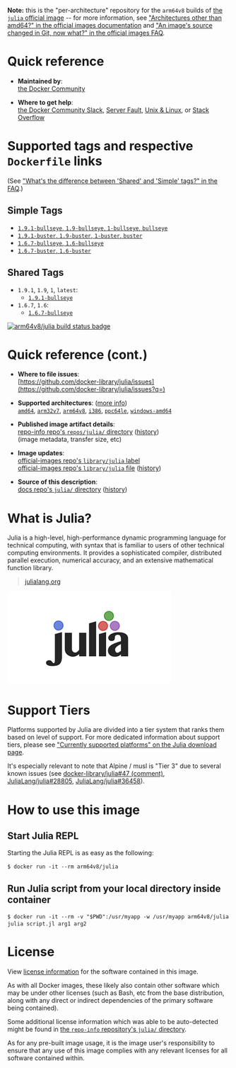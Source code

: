 <!--

********************************************************************************

WARNING:

    DO NOT EDIT "julia/README.md"

    IT IS AUTO-GENERATED

    (from the other files in "julia/" combined with a set of templates)

********************************************************************************

-->

**Note:** this is the "per-architecture" repository for the `arm64v8` builds of [the `julia` official image](https://hub.docker.com/_/julia) -- for more information, see ["Architectures other than amd64?" in the official images documentation](https://github.com/docker-library/official-images#architectures-other-than-amd64) and ["An image's source changed in Git, now what?" in the official images FAQ](https://github.com/docker-library/faq#an-images-source-changed-in-git-now-what).

# Quick reference

-	**Maintained by**:  
	[the Docker Community](https://github.com/docker-library/julia)

-	**Where to get help**:  
	[the Docker Community Slack](https://dockr.ly/comm-slack), [Server Fault](https://serverfault.com/help/on-topic), [Unix & Linux](https://unix.stackexchange.com/help/on-topic), or [Stack Overflow](https://stackoverflow.com/help/on-topic)

# Supported tags and respective `Dockerfile` links

(See ["What's the difference between 'Shared' and 'Simple' tags?" in the FAQ](https://github.com/docker-library/faq#whats-the-difference-between-shared-and-simple-tags).)

## Simple Tags

-	[`1.9.1-bullseye`, `1.9-bullseye`, `1-bullseye`, `bullseye`](https://github.com/docker-library/julia/blob/97d000402f8972dc369ed1877e8f990550aee85e/1.9/bullseye/Dockerfile)
-	[`1.9.1-buster`, `1.9-buster`, `1-buster`, `buster`](https://github.com/docker-library/julia/blob/97d000402f8972dc369ed1877e8f990550aee85e/1.9/buster/Dockerfile)
-	[`1.6.7-bullseye`, `1.6-bullseye`](https://github.com/docker-library/julia/blob/67a1817cca70fb1a601ecb38517c44e1e9982292/1.6/bullseye/Dockerfile)
-	[`1.6.7-buster`, `1.6-buster`](https://github.com/docker-library/julia/blob/67a1817cca70fb1a601ecb38517c44e1e9982292/1.6/buster/Dockerfile)

## Shared Tags

-	`1.9.1`, `1.9`, `1`, `latest`:
	-	[`1.9.1-bullseye`](https://github.com/docker-library/julia/blob/97d000402f8972dc369ed1877e8f990550aee85e/1.9/bullseye/Dockerfile)
-	`1.6.7`, `1.6`:
	-	[`1.6.7-bullseye`](https://github.com/docker-library/julia/blob/67a1817cca70fb1a601ecb38517c44e1e9982292/1.6/bullseye/Dockerfile)

[![arm64v8/julia build status badge](https://img.shields.io/jenkins/s/https/doi-janky.infosiftr.net/job/multiarch/job/arm64v8/job/julia.svg?label=arm64v8/julia%20%20build%20job)](https://doi-janky.infosiftr.net/job/multiarch/job/arm64v8/job/julia/)

# Quick reference (cont.)

-	**Where to file issues**:  
	[https://github.com/docker-library/julia/issues](https://github.com/docker-library/julia/issues?q=)

-	**Supported architectures**: ([more info](https://github.com/docker-library/official-images#architectures-other-than-amd64))  
	[`amd64`](https://hub.docker.com/r/amd64/julia/), [`arm32v7`](https://hub.docker.com/r/arm32v7/julia/), [`arm64v8`](https://hub.docker.com/r/arm64v8/julia/), [`i386`](https://hub.docker.com/r/i386/julia/), [`ppc64le`](https://hub.docker.com/r/ppc64le/julia/), [`windows-amd64`](https://hub.docker.com/r/winamd64/julia/)

-	**Published image artifact details**:  
	[repo-info repo's `repos/julia/` directory](https://github.com/docker-library/repo-info/blob/master/repos/julia) ([history](https://github.com/docker-library/repo-info/commits/master/repos/julia))  
	(image metadata, transfer size, etc)

-	**Image updates**:  
	[official-images repo's `library/julia` label](https://github.com/docker-library/official-images/issues?q=label%3Alibrary%2Fjulia)  
	[official-images repo's `library/julia` file](https://github.com/docker-library/official-images/blob/master/library/julia) ([history](https://github.com/docker-library/official-images/commits/master/library/julia))

-	**Source of this description**:  
	[docs repo's `julia/` directory](https://github.com/docker-library/docs/tree/master/julia) ([history](https://github.com/docker-library/docs/commits/master/julia))

# What is Julia?

Julia is a high-level, high-performance dynamic programming language for technical computing, with syntax that is familiar to users of other technical computing environments. It provides a sophisticated compiler, distributed parallel execution, numerical accuracy, and an extensive mathematical function library.

> [julialang.org](http://julialang.org/)

![logo](https://raw.githubusercontent.com/docker-library/docs/520519ad7db3ea9fd5d3590e836c839a0ffd6f19/julia/logo.png)

# Support Tiers

Platforms supported by Julia are divided into a tier system that ranks them based on level of support. For more dedicated information about support tiers, please see ["Currently supported platforms" on the Julia download page](https://julialang.org/downloads/#currently_supported_platforms).

It's especially relevant to note that Alpine / musl is "Tier 3" due to several known issues (see [docker-library/julia#47 (comment)](https://github.com/docker-library/julia/pull/47#issuecomment-652661869), [JuliaLang/julia#28805](https://github.com/JuliaLang/julia/issues/28805), [JuliaLang/julia#36458](https://github.com/JuliaLang/julia/issues/36458)).

# How to use this image

## Start Julia REPL

Starting the Julia REPL is as easy as the following:

```console
$ docker run -it --rm arm64v8/julia
```

## Run Julia script from your local directory inside container

```console
$ docker run -it --rm -v "$PWD":/usr/myapp -w /usr/myapp arm64v8/julia julia script.jl arg1 arg2
```

# License

View [license information](http://julialang.org/) for the software contained in this image.

As with all Docker images, these likely also contain other software which may be under other licenses (such as Bash, etc from the base distribution, along with any direct or indirect dependencies of the primary software being contained).

Some additional license information which was able to be auto-detected might be found in [the `repo-info` repository's `julia/` directory](https://github.com/docker-library/repo-info/tree/master/repos/julia).

As for any pre-built image usage, it is the image user's responsibility to ensure that any use of this image complies with any relevant licenses for all software contained within.
